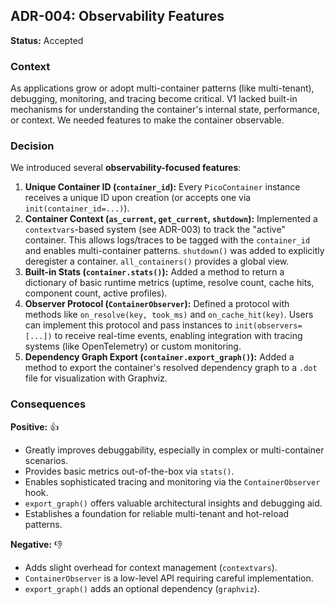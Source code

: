 ## ADR-004: Observability Features

**Status:** Accepted

### Context

As applications grow or adopt multi-container patterns (like multi-tenant), debugging, monitoring, and tracing become critical. V1 lacked built-in mechanisms for understanding the container's internal state, performance, or context. We needed features to make the container observable.

### Decision

We introduced several **observability-focused features**:

1.  **Unique Container ID (`container_id`):** Every `PicoContainer` instance receives a unique ID upon creation (or accepts one via `init(container_id=...)`).
2.  **Container Context (`as_current`, `get_current`, `shutdown`):** Implemented a `contextvars`-based system (see ADR-003) to track the "active" container. This allows logs/traces to be tagged with the `container_id` and enables multi-container patterns. `shutdown()` was added to explicitly deregister a container. `all_containers()` provides a global view.
3.  **Built-in Stats (`container.stats()`):** Added a method to return a dictionary of basic runtime metrics (uptime, resolve count, cache hits, component count, active profiles).
4.  **Observer Protocol (`ContainerObserver`):** Defined a protocol with methods like `on_resolve(key, took_ms)` and `on_cache_hit(key)`. Users can implement this protocol and pass instances to `init(observers=[...])` to receive real-time events, enabling integration with tracing systems (like OpenTelemetry) or custom monitoring.
5.  **Dependency Graph Export (`container.export_graph()`):** Added a method to export the container's resolved dependency graph to a `.dot` file for visualization with Graphviz.

### Consequences

**Positive:** 👍
* Greatly improves debuggability, especially in complex or multi-container scenarios.
* Provides basic metrics out-of-the-box via `stats()`.
* Enables sophisticated tracing and monitoring via the `ContainerObserver` hook.
* `export_graph()` offers valuable architectural insights and debugging aid.
* Establishes a foundation for reliable multi-tenant and hot-reload patterns.

**Negative:** 👎
* Adds slight overhead for context management (`contextvars`).
* `ContainerObserver` is a low-level API requiring careful implementation.
* `export_graph()` adds an optional dependency (`graphviz`).

